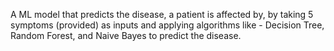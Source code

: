 A ML model that predicts the disease, a patient is affected by, by taking 5 symptoms (provided) as inputs and applying algorithms like - Decision Tree, Random Forest, and Naive Bayes to predict the disease. 
